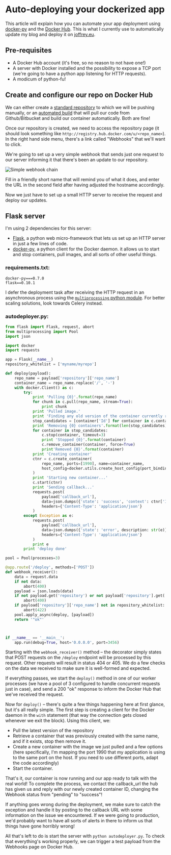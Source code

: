 <!-- tags: docker, webhooks, deployment, python, docker-py, sakuya, dev, code -->
# Auto-deploying your dockerized app

This article will explain how you can automate your app deployment using
[docker-py](http://github.com/docker/docker-py) and the 
[Docker Hub](http://hub.docker.com). This is what I currently use to automatically
update my blog and deploy it on [joffrey.eu](http://joffrey.eu).

## Pre-requisites

* A Docker Hub account (it's free, so no reason to not have one!)
* A server with Docker installed and the possibility to expose a TCP port 
  (we're going to have a python app listening for HTTP requests).
* A modicum of python-fu!

## Create and configure our repo on Docker Hub

We can either create a [standard repository](https://registry.hub.docker.com/account/repositories/add/) 
to which we will be pushing manually, or an [automated build](https://registry.hub.docker.com/builds/add/)
that will pull our code from Github/Bitbucket and build our container automatically.
Both are fine! 

Once our repository is created, we need to access the repository page 
(it should look something like `http://registry.hub.docker.com/u/<repo_name>`).
In the right hand side menu, there's a link called "Webhooks" that we'll want to click.

We're going to set up a very simple webhook that sends just one request to our server
informing it that there's been an update to our repository.

![Simple webhook chain](http://i.imgur.com/S7bc417.png)

Fill in a friendly short name that will remind you of what it does, and enter the URL
in the second field after having adjusted the hostname accordingly.

Now we just have to set up a small HTTP server to receive the request and deploy our
updates.

## Flask server

I'm using 2 dependencies for this server:
* [Flask](http://flask.pocoo.org/), a python web micro-framework that lets us set up
an HTTP server in just a few lines of code.
* [docker-py](http://github.com/docker/docker-py), a python client for the Docker daemon.
  it allows us to start and stop containers, pull images, and all sorts of
  other useful things.

### requirements.txt:

```
docker-py===0.7.0
flask==0.10.1
```

I defer the deployment task after receiving the HTTP request in an asynchronous
process using the [`multiprocessing` python module](https://docs.python.org/2/library/multiprocessing.html). 
For better scaling solutions, look towards Celery instead.

### autodeployer.py:

```python
from flask import Flask, request, abort
from multiprocessing import Pool
import json

import docker
import requests

app = Flask(__name__)
repository_whitelist = ['myname/myrepo']

def deploy(payload):
    repo_name = payload['repository']['repo_name']
    container_name = repo_name.replace('/', '-')
    with docker.Client() as c:
        try:
            print 'Pulling {0}'.format(repo_name)
            for chunk in c.pull(repo_name, stream=True):
                print chunk
            print 'Pulled image.'
            print 'Finding any old version of the container currently running'
            stop_candidates = [container['Id'] for container in c.containers(all=True) if ('/' + container_name) in container['Names']]
            print 'Removing {0} containers'.format(len(stop_candidates))
            for container in stop_candidates:
                c.stop(container, timeout=3)
                print 'Stopped {0}'.format(container)
                c.remove_container(container, force=True)
                print'Removed {0}'.format(container)
            print 'Creating container'
            ctnr = c.create_container(
                repo_name, ports=[1990], name=container_name,
                host_config=docker.utils.create_host_config(port_bindings={1990: 1990})
            )
            print 'Starting new container...'
            c.start(ctnr)
            print 'Sending callback...'
            requests.post(
                payload['callback_url'], 
                data=json.dumps({'state': 'success', 'context': ctnr['Id'] }),
                headers={'Content-Type': 'application/json'}
            )
        except Exception as e:
            requests.post(
                payload['callback_url'],
                data=json.dumps({'state': 'error', description: str(e)}),
                headers={'Content-Type': 'application/json'}
            )
            print e
        print 'deploy done'

pool = Pool(processes=3)

@app.route('/deploy', methods=['POST'])
def webhook_receiver():
    data = request.data
    if not data:
        abort(400)
    payload = json.loads(data)
    if not payload.get('repository') or not payload['repository'].get('repo_name'):
        abort(400)
    if payload['repository']['repo_name'] not in repository_whitelist:
        abort(422)
    pool.apply_async(deploy, [payload])
    return '"ok"'



if __name__ == '__main__':
    app.run(debug=True, host='0.0.0.0', port=3456)
```

Starting with the `webhook_receiver()` method &ndash; the decorator simply 
states that POST requests on the `/deploy` endpoint will be processed by this
request. Other requests will result in status 404 or 405. We do a few checks
on the data we received to make sure it is well-formed and expected. 

If everything passes, we start the `deploy()` method in one of our worker processes 
(we have a pool of 3 configured to handle concurrent requests just in case),
and send a 200 "ok" response to inform the Docker Hub that we've received the request.

Now for `deploy()` &ndash; there's quite a few things happening here at first glance,
but it's all really simple. The first step is creating a client for the Docker daemon
in the `with` statement (that way the connection gets closed whenever we exit the block).
Using this client, we:
* Pull the latest version of the repository
* Retrieve a container that was previously created with the same name, and if it exists,
  stop then remove it.
* Create a new container with the image we just pulled and a few options 
  (here specifically, I'm mapping the port 1990 that my application is using to the
  same port on the host. If you need to use different ports, adapt the code accordingly)
* Start the container.

That's it, our container is now running and our app ready to talk with the real world!
To complete the process, we contact the callback_url the hub has given us and reply
with our newly created container ID, changing the Webhook status from
"pending" to "success"!

If anything goes wrong during the deployment, we make sure to catch the exception
and handle it by posting to the callback URL with some information on the issue we
encountered. If we were going to production, we'd probably want to have all sorts
of alerts in there to inform us that things have gone horribly wrong!

All that's left to do is start the server with `python autodeployer.py`. To check
that everything's working properly, we can trigger a test payload from the Webhooks
page on Docker Hub.
